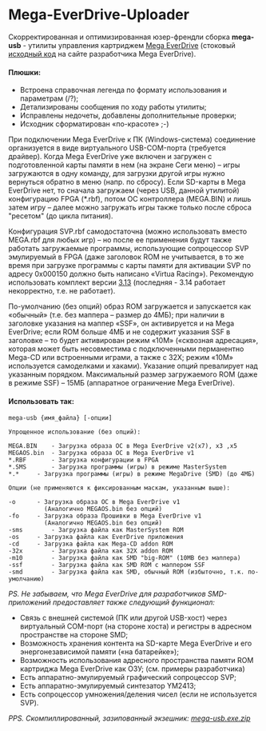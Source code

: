 # Mega-EverDrive-Uploader

Скорректированная и оптимизированная юзер-френдли сборка **mega-usb** - утилиты управления картриджем [Mega EverDrive](https://krikzz.com/our-products/legacy/megax7.html) (стоковый [исходный код](https://krikzz.com/pub/support/mega-everdrive/x3x5x7/dev/usb-tool/v2.0/) на сайте разработчика Mega EverDrive).

#### Плюшки:
+ Встроена справочная легенда по формату использования и параметрам (/?);
+ Детализированы сообщения по ходу работы утилиты;
+ Исправлены недочеты, добавлены дополнительные проверки;
+ Исходник сформатирован «по-красоте» ;-)

При подключении Mega EverDrive к ПК (Windows-система) соединение организуется в виде виртуального USB-COM-порта (требуется драйвер). Когда Mega EverDrive уже включен и загружен с подготовленной карты памяти в нем (на экране Сеги меню) – игры загружаются в одну команду, для загрузки другой игры нужно вернуться обратно в меню (напр. по сбросу). Если SD-карты в Mega EverDrive нет, то сначала загружаем (через USB, данной утилитой) конфигурацию FPGA (*.rbf), потом ОС контроллера (MEGA.BIN) и лишь затем игру – далее можно загружать игры также только после сброса "ресетом" (до цикла питания).

Конфигурация SVP.rbf самодостаточна (можно использовать вместо MEGA.rbf для любых игр) – но после ее применения будут также работать загружаемые программы, использующие сопроцессор SVP эмулируемый в FPGA (даже заголовок ROM не учитывается, в то же время при загрузке программы с карты памяти для активации SVP по адресу 0x000150 должно быть написано «Virtua Racing»). Рекомендую использовать комплект версии [3.13](https://krikzz.com/pub/support/mega-everdrive/x3x5x7/OS/) (последняя - 3.14 работает некорректно, т.е. не работает).

По-умолчанию (без опций) образ ROM загружается и запускается как «обычный» (т.е. без маппера – размер до 4МБ); при наличии в заголовке указания на маппер «SSF», он активируется и на Mega EverDrive; если ROM больше 4МБ и не содержит указания SSF в заголовке – то будет активирован режим «10М» («сквозная адресация», которая может быть несовместима с подключенными перманентно Mega-CD или встроенными играми, а также с 32X; режим «10М» используется самоделками и хаками). Указание опций превалирует над указанным порядком. Максимальный размер загружаемого ROM (даже в режиме SSF) – 15МБ (аппаратное ограничение Mega EverDrive).

#### Использовать так:
```
mega-usb {имя_файла} [-опции]

Упрощенное использование (без опций):

MEGA.BIN	- Загрузка образа ОС в Mega EverDrive v2(x7), x3 ,x5
MEGAOS.bin	- Загрузка образа ОС в Mega EverDrive v1
*.RBF		- Загрузка конфигурации в FPGA
*.SMS		- Загрузка программы (игры) в режиме MasterSystem
*.*		- Загрузка программы (игры) в режиме MegaDrive (SMD) (до 4МБ)

Опции (не применяются к фиксированным маскам, указанным выше):

-o		- Загрузка образа ОС в Mega EverDrive v1
		  (Аналогично MEGAOS.bin без опций)
-fo		- Загрузка образа Прошивки в Mega EverDrive v1
		  (Аналогично MEGAOS.bin без опций)
-sms		- Загрузка файла как MasterSystem ROM
-os		- Загрузка файла как EverDrive приложения
-cd		- Загрузка файла как Mega-CD addon ROM
-32x		- Загрузка файла как 32X addon ROM
-m10		- Загрузка файла как SMD "big-ROM" (10MB без маппера)
-ssf		- Загрузка файла как SMD ROM с маппером SSF
-smd		- Загрузка файла как SMD, обычный ROM (избыточно, т.к. по-умолчанию)
```
*PS. Не забываем, что Mega EverDrive для разработчиков SMD-приложений предоставляет также следующий функционал:*
* Связь с внешней системой (ПК или другой USB-хост) через виртуальный COM-порт (на стороне хоста) и регистры в адресном пространстве на стороне SMD;
* Возможность хранения контента на SD-карте Mega EverDrive и его энергонезависимой памяти («на батарейке»);
* Возможность использования адресного пространства памяти ROM картриджа Mega EverDrive как ОЗУ;
(см. примеры разработчика)
* Есть аппаратно-эмулируемый графический сопроцессор SVP;
* Есть аппаратно-эмулируемый синтезатор YM2413;
* Есть сопроцессор умножения/деления чисел (если не используется SVP).

*PPS. Скомпиллированный, зазипованный экзешник: [mega-usb.exe.zip](https://github.com/MiGeRA/Mega-EverDrive-Uploader/files/7899587/mega-usb.exe.zip)*
